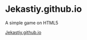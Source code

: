 # Jekastiy.github.io
<p>A simple game on HTML5</p>
<p>
    <a href = "https:\\Jekastiy.github.io"> Jekastiy.github.io </a>
</p>
